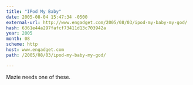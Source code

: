 ```yaml
---
title: "IPod My Baby"
date: 2005-08-04 15:47:34 -0500
external-url: http://www.engadget.com/2005/08/03/ipod-my-baby-my-god/
hash: 6361e44a297fafcf73411d13c703942a
year: 2005
month: 08
scheme: http
host: www.engadget.com
path: /2005/08/03/ipod-my-baby-my-god/

---
```


Mazie needs one of these.
